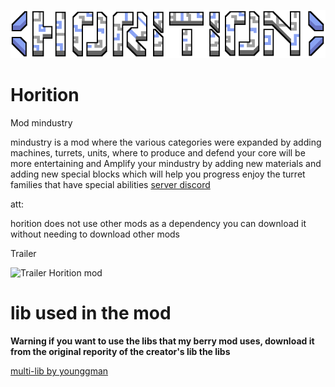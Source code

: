 ![logo](icon-git.png)
# Horition
Mod mindustry

mindustry is a mod where the various categories were expanded by adding machines, turrets, units, where to produce and defend your core will be more entertaining and Amplify your mindustry by adding new materials and adding new special blocks which will help you progress enjoy the turret families that have special abilities
[server discord](https://discord.gg/324aER8YKC)

att:

horition does not use other mods as a dependency you can download it without needing to download other mods


Trailer

![Trailer Horition mod](https://youtu.be/VZw78nk_FIQ)


# lib used in the mod

**Warning if you want to use the libs that my berry mod uses, download it from the original repority of the creator's lib the libs**

[multi-lib by younggman](https://github.com/younggam/multi-lib)